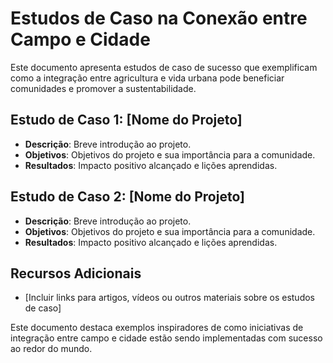 # Estudos de Caso na Conexão entre Campo e Cidade

Este documento apresenta estudos de caso de sucesso que exemplificam como a integração entre agricultura e vida urbana pode beneficiar comunidades e promover a sustentabilidade.

## Estudo de Caso 1: [Nome do Projeto]

- **Descrição**: Breve introdução ao projeto.
- **Objetivos**: Objetivos do projeto e sua importância para a comunidade.
- **Resultados**: Impacto positivo alcançado e lições aprendidas.

## Estudo de Caso 2: [Nome do Projeto]

- **Descrição**: Breve introdução ao projeto.
- **Objetivos**: Objetivos do projeto e sua importância para a comunidade.
- **Resultados**: Impacto positivo alcançado e lições aprendidas.

## Recursos Adicionais

- [Incluir links para artigos, vídeos ou outros materiais sobre os estudos de caso]

Este documento destaca exemplos inspiradores de como iniciativas de integração entre campo e cidade estão sendo implementadas com sucesso ao redor do mundo.
